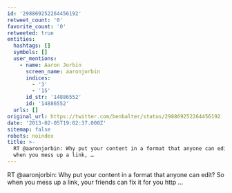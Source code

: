 ```yaml
---
id: '298869252264456192'
retweet_count: '0'
favorite_count: '0'
retweeted: true
entities:
  hashtags: []
  symbols: []
  user_mentions:
    - name: Aaron Jorbin
      screen_name: aaronjorbin
      indices:
        - '3'
        - '15'
      id_str: '14886552'
      id: '14886552'
  urls: []
original_url: https://twitter.com/benbalter/status/298869252264456192
date: '2013-02-05T19:02:37.000Z'
sitemap: false
robots: noindex
title: >-
  RT @aaronjorbin: Why put your content in a format that anyone can edit? So
  when you mess up a link, …
---
```


RT @aaronjorbin: Why put your content in a format that anyone can edit? So when you mess up a link, your friends can fix it for you http ...